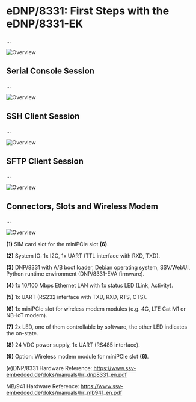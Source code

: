 # eDNP/8331: First Steps with the eDNP/8331-EK 

...

![Overview](https://ssv-comm.de/forum/bilder/8331EK-connect.png)

## Serial Console Session

...

![Overview](https://ssv-comm.de/forum/bilder/8331EK-Serial.png)

## SSH Client Session

...

![Overview](https://ssv-comm.de/forum/bilder/8331EK-SSH.png)

## SFTP Client Session

...

![Overview](https://ssv-comm.de/forum/bilder/8331EK-SFTP.png)

## Connectors, Slots and Wireless Modem

...

![Overview](https://ssv-comm.de/forum/bilder/8331EK-explore.jpg)

**(1)** SIM card slot for the miniPCIe slot **(6)**.

**(2)** System IO: 1x I2C, 1x UART (TTL interface with RXD, TXD).

**(3)** DNP/8331 with A/B boot loader, Debian operating system, SSV/WebUI, Python runtime environment (DNP/8331-EVA firmware).

**(4)** 1x 10/100 Mbps Ethernet LAN with 1x status LED (Link, Activity).

**(5)** 1x UART (RS232 interface with TXD, RXD, RTS, CTS).

**(6)** 1x miniPCIe slot for wireless modem modules (e.g. 4G, LTE Cat M1 or NB-IoT modem).

**(7)** 2x LED, one of them controllable by software, the other LED indicates the on-state.

**(8)** 24 VDC power supply, 1x UART (RS485 interface).

**(9)** Option: Wireless modem module for miniPCIe slot **(6)**. 

(e)DNP/8331 Hardware Reference: https://www.ssv-embedded.de/doks/manuals/hr_dnp8331_en.pdf

MB/941 Hardware Reference: https://www.ssv-embedded.de/doks/manuals/hr_mb941_en.pdf